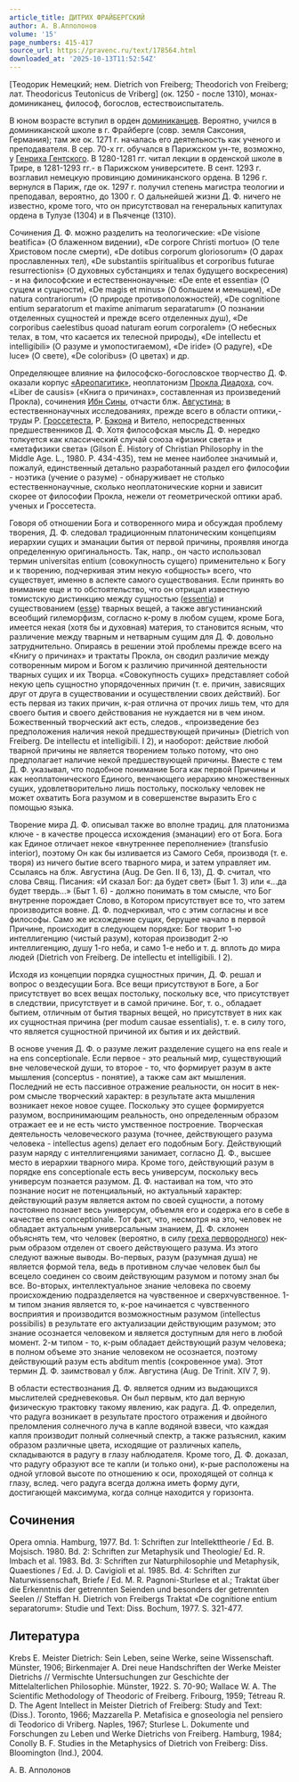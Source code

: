 ```yaml
---
article_title: ДИТРИХ ФРАЙБЕРГСКИЙ
author: А. В.Апполонов
volume: '15'
page_numbers: 415-417
source_url: https://pravenc.ru/text/178564.html
downloaded_at: '2025-10-13T11:52:54Z'
---
```


[Теодорик Немецкий; нем. Dietrich von Freiberg; Theodorich von Freiberg; лат. Theodoricus Teutonicus de Vriberg] (ок. 1250 - после 1310), монах-доминиканец, философ, богослов, естествоиспытатель.

В юном возрасте вступил в орден [доминиканцев](https://pravenc.ru/text/Доминиканцы.html). Вероятно, учился в доминиканской школе в г. Фрайберге (совр. земля Саксония, Германия); там же ок. 1271 г. началась его деятельность как ученого и преподавателя. В сер. 70-х гг. обучался в Парижском ун-те, возможно, у [Генриха Гентского](<https://pravenc.ru/text/Генриха Гентского.html>). В 1280-1281 гг. читал лекции в орденской школе в Трире, в 1281-1293 гг.- в Парижском университете. В сент. 1293 г. возглавил немецкую провинцию доминиканского ордена. В 1296 г. вернулся в Париж, где ок. 1297 г. получил степень магистра теологии и преподавал, вероятно, до 1300 г. О дальнейшей жизни Д. Ф. ничего не известно, кроме того, что он присутствовал на генеральных капитулах ордена в Тулузе (1304) и в Пьяченце (1310).

Сочинения Д. Ф. можно разделить на теологические: «De visione beatifica» (О блаженном видении), «De corpore Christi mortuo» (О теле Христовом после смерти), «De dotibus corporum gloriosorum» (О дарах прославленных тел), «De substantiis spiritualibus et corporibus futurae resurrectionis» (О духовных субстанциях и телах будущего воскресения) - и на философские и естественнонаучные: «De ente et essentia» (О сущем и сущности), «De magis et minus» (О большем и меньшем), «De natura contrariorum» (О природе противоположностей), «De cognitione entium separatorum et maxime animarum separatarum» (О познании отделенных сущностей и прежде всего отделенных душ), «De corporibus caelestibus quoad naturam eorum corporalem» (О небесных телах, в том, что касается их телесной природы), «De intellectu et intelligibili» (О разуме и умопостигаемом), «De iride» (О радуге), «De luce» (О свете), «De coloribus» (О цветах) и др.

Определяющее влияние на философско-богословское творчество Д. Ф. оказали корпус [«Ареопагитик»](<https://pravenc.ru/text/ Ареопагитик .html>), неоплатонизм [Прокла Диадоха](<https://pravenc.ru/text/Прокла Диадоха.html>), соч. «Liber de causis» («Книга о причинах», составленная из произведений Прокла), сочинения [Ибн Сины](<https://pravenc.ru/text/Ибн Сины.html>), отчасти блж. [Августина](https://pravenc.ru/text/АВГУСТИН.html); в естественнонаучных исследованиях, прежде всего в области оптики,- труды Р. [Гроссетеста](https://pravenc.ru/text/Гроссетеста.html), Р. [Бэкона](https://pravenc.ru/text/Бэкон.html) и Витело, непосредственных предшественников Д. Ф. Хотя философская мысль Д. Ф. нередко толкуется как классический случай союза «физики света» и «метафизики света» (Gilson É. History of Christian Philosophy in the Middle Age. L., 1980. P. 434-435), тем не менее наиболее значимый и, пожалуй, единственный детально разработанный раздел его философии - ноэтика (учение о разуме) - обнаруживает не столько естественнонаучные, сколько неоплатонические корни и зависит скорее от философии Прокла, нежели от геометрической оптики араб. ученых и Гроссетеста.

Говоря об отношении Бога и сотворенного мира и обсуждая проблему творения, Д. Ф. следовал традиционным платоническим концепциям иерархии сущих и эманации бытия от первой причины, проявляя иногда определенную оригинальность. Так, напр., он часто использовал термин universitas entium (совокупность сущего) применительно к Богу и к творению, подчеркивая этим некую «общность» всего, что существует, именно в аспекте самого существования. Если принять во внимание еще и то обстоятельство, что он отрицал известную томистскую дистинкцию между сущностью ([essentia](https://pravenc.ru/text/essentia.html)) и существованием ([esse](https://pravenc.ru/text/esse.html)) тварных вещей, а также августинианский всеобщий гилеморфизм, согласно к-рому в любом сущем, кроме Бога, имеется некая (хотя бы и духовная) материя, то становится ясным, что различение между тварным и нетварным сущим для Д. Ф. довольно затруднительно. Опираясь в решении этой проблемы прежде всего на «Книгу о причинах» и трактаты Прокла, он сводил различие между сотворенным миром и Богом к различию причинной деятельности тварных сущих и их Творца. «Совокупность сущих» представляет собой некую цепь сущностно упорядоченных причин (т. е. причин, зависящих друг от друга в существовании и осуществлении своих действий). Бог есть первая из таких причин, к-рая отлична от прочих лишь тем, что для своего бытия и своего действования не нуждается ни в чем ином. Божественный творческий акт есть, следов., «произведение без предположения наличия некой предшествующей причины» (Dietrich von Freiberg. De intellectu et intelligibili. I 2), и наоборот: действие любой тварной причины не является творением только потому, что оно предполагает наличие некой предшествующей причины. Вместе с тем Д. Ф. указывал, что подобное понимание Бога как первой Причины и как неоплатонического Единого, венчающего иерархию множественных сущих, удовлетворительно лишь постольку, поскольку человек не может охватить Бога разумом и в совершенстве выразить Его с помощью языка.

Творение мира Д. Ф. описывал также во вполне традиц. для платонизма ключе - в качестве процесса исхождения (эманации) его от Бога. Бога как Единое отличает некое «внутреннее переполнение» (transfusio interior), поэтому Он как бы изливается из Самого Себя, производя (т. е. творя) из ничего бытие всего тварного мира, и затем управляет им. Ссылаясь на блж. Августина (Aug. De Gen. II 6, 13), Д. Ф. считал, что слова Свящ. Писания: «И сказал Бог: да будет свет» (Быт 1. 3) или «...да будет твердь...» (Быт 1. 6) - должно понимать в том смысле, что Бог внутренне порождает Слово, в Котором присутствует все то, что затем производится вовне. Д. Ф. подчеркивал, что с этим согласны и все философы. Само же исхождение сущих, берущее начало в первой Причине, происходит в следующем порядке: Бог творит 1-ю интеллигенцию (чистый разум), которая производит 2-ю интеллигенцию, душу 1-го неба, и само 1-е небо и т. д. вплоть до мира людей (Dietrich von Freiberg. De intellectu et intelligibili. I 2).

Исходя из концепции порядка сущностных причин, Д. Ф. решал и вопрос о вездесущии Бога. Все вещи присутствуют в Боге, а Бог присутствует во всех вещах постольку, поскольку все, что присутствует в следствии, присутствует и в самой причине. Бог, т. о., обладает бытием, отличным от бытия тварных вещей, но присутствует в них как их сущностная причина (per modum causae essentialis), т. е. в силу того, что является сущностной причиной их бытия и их действий.

В основе учения Д. Ф. о разуме лежит разделение сущего на ens reale и на ens conceptionale. Если первое - это реальный мир, существующий вне человеческой души, то второе - то, что формирует разум в акте мышления (conceptus - понятие), а также сам акт мышления. Последний не есть пассивное отражение реальности, он носит в нек-ром смысле творческий характер: в результате акта мышления возникает некое новое сущее. Поскольку это сущее формируется разумом, воспринимающим реальность, оно определенным образом отражает ее и не есть чисто умственное построение. Творческая деятельность человеческого разума (точнее, действующего разума человека - intellectus agens) делает его подобным Богу. Действующий разум наряду с интеллигенциями занимает, согласно Д. Ф., высшее место в иерархии тварного мира. Кроме того, действующий разум в порядке ens conceptionale есть весь универсум, поскольку весь универсум познается разумом. Д. Ф. настаивал на том, что это познание носит не потенциальный, но актуальный характер: действующий разум является актом по своей сущности, а потому постоянно познает весь универсум, объемля его и содержа его в себе в качестве ens conceptionale. Тот факт, что, несмотря на это, человек не обладает актуальным универсальным знанием, Д. Ф. склонен объяснять тем, что человек (вероятно, в силу [греха первородного](<https://pravenc.ru/text/грех первородный.html>)) нек-рым образом отделен от своего действующего разума. Из этого следуют важные выводы. Во-первых, разум (разумная душа) не является формой тела, ведь в противном случае человек был бы всецело соединен со своим действующим разумом и потому знал бы все. Во-вторых, интеллектуальное знание человека по своему происхождению подразделяется на чувственное и сверхчувственное. 1-м типом знания является то, к-рое начинается с чувственного восприятия и производится возможностным разумом (intellectus possibilis) в результате его актуализации действующим разумом; это знание осознается человеком и является доступным для него в любой момент. 2-м типом - то, к-рым обладает действующий разум человека; в полном объеме это знание человеком не осознается, поэтому действующий разум есть abditum mentis (сокровенное ума). Этот термин Д. Ф. заимствовал у блж. Августина (Aug. De Trinit. XIV 7, 9).

В области естествознания Д. Ф. является одним из выдающихся мыслителей средневековья. Он был первым, кто дал верную физическую трактовку такому явлению, как радуга. Д. Ф. определил, что радуга возникает в результате простого отражения и двойного преломления солнечного луча в капле водяной взвеси, что каждая капля производит полный солнечный спектр, а также разъяснил, каким образом различные цвета, исходящие от различных капель, складываются в радугу в глазу наблюдателя. Кроме того, Д. Ф. доказал, что радугу образуют все те капли (и только они), к-рые расположены на одной угловой высоте по отношению к оси, проходящей от солнца к глазу, вслед. чего радуга всегда должна иметь форму дуги, достигающей максимума, когда солнце находится у горизонта.

## Сочинения

Opera omnia. Hamburg, 1977. Bd. 1: Schriften zur Intellekttheorie / Ed. B. Mojsisch. 1980. Bd. 2: Schriften zur Metaphysik und Theologie/ Ed. R. Imbach et al. 1983. Bd. 3: Schriften zur Naturphilosophie und Metaphysik, Quaestiones / Ed. J. D. Cavigioli et al. 1985. Bd. 4: Schriften zur Naturwissenschaft, Briefe / Ed. M. R. Pagnoni-Sturlese et al.; Traktat über die Erkenntnis der getrennten Seienden und besonders der getrennten Seelen // Steffan H. Dietrich von Freibergs Traktat «De cognitione entium separatorum»: Studie und Text: Diss. Bochum, 1977. S. 321-477.

## Литература

Krebs E. Meister Dietrich: Sein Leben, seine Werke, seine Wissenschaft. Münster, 1906; Birkenmajer A. Drei neue Handschriften der Werke Meister Dietrichs // Vermischte Untersuchungen zur Geschichte der Mittelalterlichen Philosophie. Münster, 1922. S. 70-90; Wallace W. A. The Scientific Methodology of Theodoric of Freiberg. Fribourg, 1959; Tétreau R. D. The Agent Intellect in Meister Dietrich of Freiberg: Study and Text: (Diss.). Toronto, 1966; Mazzarella P. Metafisica e gnoseologia nel pensiero di Teodorico di Vriberg. Naples, 1967; Sturlese L. Dokumente und Forschungen zu Leben und Werke Dietrichs von Freiberg. Hamburg, 1984; Conolly B. F. Studies in the Metaphysics of Dietrich von Freiberg: Diss. Bloomington (Ind.), 2004.

А. В.  Апполонов
